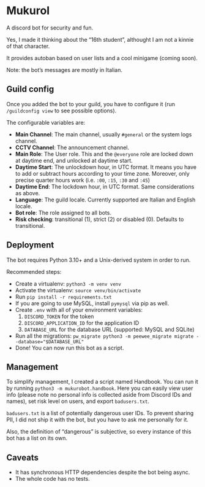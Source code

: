 # MukuroI

A discord bot for security and fun.

Yes, I made it thinking about the “16th student”, althought I am not a kinnie of that character.

It provides autoban based on user lists and a cool minigame (coming soon).

Note: the bot’s messages are mostly in Italian.

## Guild config

Once you added the bot to your guild, you have to configure it (run `/guildconfig view` to see possible options).

The configurable variables are:

* **Main Channel**: The main channel, usually `#general` or the system logs channel.
* **CCTV Channel**: The announcement channel.
* **Main Role**: The User role. This and the `@everyone` role are locked down at daytime end,
  and unlocked at daytime start.
* **Daytime Start**: The unlockdown hour, in UTC format. It means you have to add or subtract hours
  according to your time zone. Moreover, only precise quarter hours work (i.e. `:00`, `:15`, `:30` and `:45`)
* **Daytime End**: The lockdown hour, in UTC format. Same considerations as above.
* **Language**: The guild locale. Currently supported are Italian and English locale.
* **Bot role**: The role assigned to all bots.
* **Risk checking**: transitional (1), strict (2) or disabled (0). Defaults to transitional.

## Deployment

The bot requires Python 3.10+ and a Unix-derived system in order to run.

Recommended steps:

* Create a virtualenv: `python3 -m venv venv`
* Activate the virtualenv: `source venv/bin/activate`
* Run `pip install -r requirements.txt`
* If you are going to use MySQL, install `pymysql` via pip as well.
* Create `.env` with all of your environment variables:
    1. `DISCORD_TOKEN` for the token
    2. `DISCORD_APPLICATION_ID` for the application ID
    3. `DATABASE_URL` for the database URL (supported: MySQL and SQLite)
* Run all the migrations: `pw_migrate python3 -m peewee_migrate migrate --database="$DATABASE_URL"`
* Done! You can now run this bot as a script.

## Management

To simplify management, I created a script named Handbook. You can run it by running 
`python3 -m mukurobot.handbook`.
Here you can easily view user info (please note no personal info is collected aside from Discord IDs and names),
set risk level on users, and export `badusers.txt`.

`badusers.txt` is a list of potentially dangerous user IDs. To prevent sharing PII, I did not ship it with the bot, but
you have to ask me personally for it.

Also, the definition of “dangerous” is subjective, so every instance of this bot has a list on its own.

## Caveats

* It has synchronous HTTP dependencies despite the bot being async.
* The whole code has no tests.

